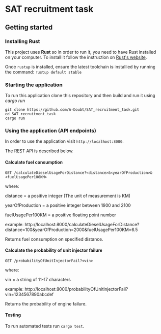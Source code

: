 <h1>SAT recruitment task</h1>

## Getting started

### Installing Rust
This project uses **Rust** so in order to run it, you need to have Rust installed on your computer.
To install it follow the instruction on [Rust's website](https://www.rust-lang.org/).

Once  `rustup`  is installed, ensure the latest toolchain is installled by running the command:
`rustup default stable`

### Starting the application
To run this application clone this repository and then build and run it using *cargo run*
```
git clone https://github.com/A-Doubt/SAT_recruitment_task.git
cd SAT_recruitment_task
cargo run
```

### Using the application (API endpoints)
In order to use the application visit `http://localhost:8000`.

The REST API is described below.

#### Calculate fuel consumption
`GET /calculateDieselUsageForDistance?<distance>&<yearOfProduction>&<fuelUsagePer100KM>`


where:

distance = a positive integer (The unit of measurement is KM)

yearOfProduction = a positive integer between 1900 and 2100

fuelUsagePer100KM = a positive floating point number



example: http://localhost:8000/calculateDieselUsageForDistance?distance=100&yearOfProduction=2000&fuelUsagePer100KM=6.5


Returns fuel consumption on specified distance.


#### Calculate the probability of unit injector failure
`GET /probabilityOfUnitInjectorFail?<vin>`


where:

vin = a string of 11-17 characters


example: http://localhost:8000/probabilityOfUnitInjectorFail?vin=1234567890abcdef


Returns the probability of engine failure.


#### Testing
To run automated tests run
`cargo test`.
